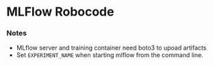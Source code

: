 # MLFlow Robocode

### Notes
* MLflow server and training container need boto3 to upoad artifacts
* Set `EXPERIMENT_NAME` when starting mlflow from the command line.
